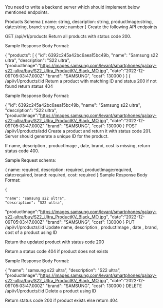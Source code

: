 You need to write a backend server which should implement below mentioned endpoints.

Products Schema
{
    name: string,
    description: string,
    productImage:string,
    date:string,
    brand: string,
    cost: number
}
Create the following API endpoints

GET
/api/v1/products
Return all products with status code 200.

Sample Response Body Format:

{
    "products": [ 
        {
             "id": 6392c245a42bc6aea15bc49b,
             "name": "Samsung s22 ultra",
             "description": "S22 ultra",
"productImage":"https://images.samsung.com/levant/smartphones/galaxy-s22-ultra/buy/S22_Ultra_ProductKV_Black_MO.jpg",
"date":"2022-12-09T05:03:47.000Z"
             "brand": "SAMSUNG",
             "cost": 130000
        }
    ]
{
/api/v1/products/:id
Return a product with matching ID and status 200 if not found return status 404

Sample Response Body Format:

{
   "id": 6392c245a42bc6aea15bc49b,
             "name": "Samsung s22 ultra",
             "description": "S22 ultra",
"productImage":"https://images.samsung.com/levant/smartphones/galaxy-s22-ultra/buy/S22_Ultra_ProductKV_Black_MO.jpg",
"date":"2022-12-09T05:03:47.000Z"
             "brand": "SAMSUNG",
             "cost": 130000
}
POST
/api/v1/products/add
Create a product and return it with status code 201. Server should generate a unique ID for the product.

If name, description , productImage , date, brand, cost is missing, return status code 400.

Sample Request schema:

{
    name: required,
    description: required,
    productImage:required,
    date:required,
    brand: required,
    cost: required
}
Sample Response Body Format:

{
    
    "name": "samsung s22 ultra",
    "description": "S22 ultra",
"productImage":"https://images.samsung.com/levant/smartphones/galaxy-s22-ultra/buy/S22_Ultra_ProductKV_Black_MO.jpg",
"date":"2022-12-09T05:03:47.000Z"
    "brand": "SAMSUNG",
    "cost": 130000
}
PUT
/api/v1/products/:id
Update name, description , productImage , date , brand, cost of a product using ID

Return the updated product with status code 200

Return a status code 404 if product does not exists

Sample Response Body Format:

{
    "name": "samsung s22 ultra",
    "description": "S22 ultra",
"productImage":"https://images.samsung.com/levant/smartphones/galaxy-s22-ultra/buy/S22_Ultra_ProductKV_Black_MO.jpg",
"date":"2022-12-09T05:03:47.000Z"
    "brand": "SAMSUNG",
    "cost": 130000
}
DELETE
/api/v1/products/:id
Delete a product using ID

Return status code 200 if product exists else return 404
